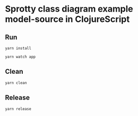 
# Sprotty class diagram example model-source in ClojureScript

## Run

``` shell
yarn install

yarn watch app
```

## Clean

``` shell
yarn clean
```

## Release

``` shell
yarn release
```
